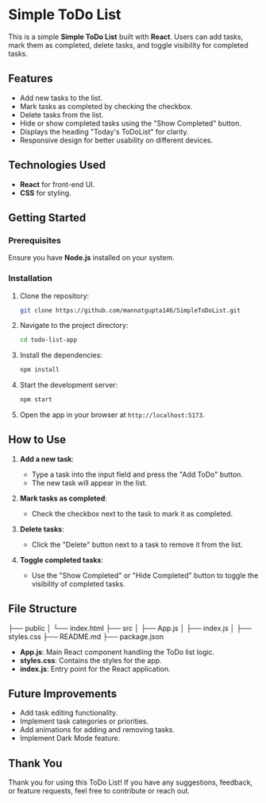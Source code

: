 # Simple ToDo List 

This is a simple **Simple ToDo List** built with **React**. Users can add tasks, mark them as completed, delete tasks, and toggle visibility for completed tasks.

## Features

- Add new tasks to the list.
- Mark tasks as completed by checking the checkbox.
- Delete tasks from the list.
- Hide or show completed tasks using the "Show Completed" button.
- Displays the heading "Today's ToDoList" for clarity.
- Responsive design for better usability on different devices.

## Technologies Used

- **React** for front-end UI.
- **CSS** for styling.

## Getting Started

### Prerequisites

Ensure you have **Node.js** installed on your system.

### Installation

1. Clone the repository:

    ```bash
    git clone https://github.com/mannatgupta146/SimpleToDoList.git
    ```

2. Navigate to the project directory:

    ```bash
    cd todo-list-app
    ```

3. Install the dependencies:

    ```bash
    npm install
    ```

4. Start the development server:

    ```bash
    npm start
    ```

5. Open the app in your browser at `http://localhost:5173`.

## How to Use

1. **Add a new task**:
   - Type a task into the input field and press the "Add ToDo" button.
   - The new task will appear in the list.

2. **Mark tasks as completed**:
   - Check the checkbox next to the task to mark it as completed.

3. **Delete tasks**:
   - Click the "Delete" button next to a task to remove it from the list.

4. **Toggle completed tasks**:
   - Use the "Show Completed" or "Hide Completed" button to toggle the visibility of completed tasks.

## File Structure
├── public │ └── index.html ├── src │ ├── App.js │ ├── index.js │ ├── styles.css ├── README.md ├── package.json

- **App.js**: Main React component handling the ToDo list logic.
- **styles.css**: Contains the styles for the app.
- **index.js**: Entry point for the React application.

## Future Improvements

- Add task editing functionality.
- Implement task categories or priorities.
- Add animations for adding and removing tasks.
- Implement Dark Mode feature.

## Thank You
Thank you for using this ToDo List! If you have any suggestions, feedback, or feature requests, feel free to contribute or reach out.



